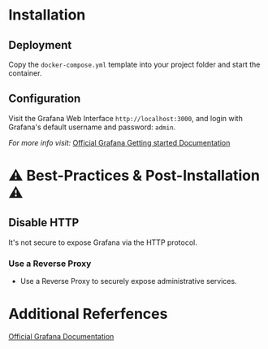# Installation

## Deployment

Copy the `docker-compose.yml` template into your project folder and start the container.

## Configuration

Visit the Grafana Web Interface `http://localhost:3000`, and login with Grafana's default username and password: `admin`.

*For more info visit:* [Official Grafana Getting started Documentation](https://grafana.com/docs/grafana/latest/getting-started/getting-started/)

# ⚠️ Best-Practices & Post-Installation ⚠️

## Disable HTTP

It's not secure to expose Grafana via the HTTP protocol. 

### Use a Reverse Proxy

- Use a Reverse Proxy to securely expose administrative services.

# Additional Referfences

[Official Grafana Documentation](https://grafana.com/docs/grafana/latest/)
